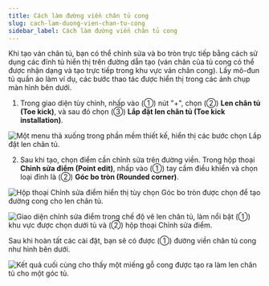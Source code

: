 ```yaml
---
title: Cách làm đường viền chân tủ cong
slug: cach-lam-duong-vien-chan-tu-cong
sidebar_label: Cách làm đường viền chân tủ cong
---
```


Khi tạo ván chân tủ, bạn có thể chỉnh sửa và bo tròn trực tiếp bằng cách sử dụng các đỉnh tủ hiển thị trên đường dẫn tạo (ván chân của tủ cong có thể được nhận dạng và tạo trực tiếp trong khu vực ván chân cong). Lấy mô-đun tủ quần áo làm ví dụ, các bước thao tác được hiển thị trong các ảnh chụp màn hình bên dưới.

1. Trong giao diện tùy chỉnh, nhấp vào (①) nút "+", chọn (②) **Len chân tủ (Toe kick)**, và sau đó chọn (③) **Lắp đặt len chân tủ (Toe kick installation)**.

![Một menu thả xuống trong phần mềm thiết kế, hiển thị các bước chọn Lắp đặt len chân tủ.](https://storage.googleapis.com/jegavn_kb/images/e4d6cf48-bf0b-43a4-acf4-7ba73df38c3c.png)

2. Sau khi tạo, chọn điểm cần chỉnh sửa trên đường viền. Trong hộp thoại **Chỉnh sửa điểm (Point edit)**, nhấp vào (①) tay cầm điều khiển và chọn loại đỉnh là (②) **Góc bo tròn (Rounded corner)**.

![Hộp thoại Chỉnh sửa điểm hiển thị tùy chọn Góc bo tròn được chọn để tạo đường cong cho len chân tủ.](https://storage.googleapis.com/jegavn_kb/images/3f70226f-32b4-46ed-8ecf-67250bee34c4.png)

![Giao diện chỉnh sửa điểm trong chế độ vẽ len chân tủ, làm nổi bật (①) khu vực được chọn dưới tủ và (②) hộp thoại Chỉnh sửa điểm.](https://storage.googleapis.com/jegavn_kb/images/a2411942-d54a-4ecb-bf28-5e47d2be8255.png)

Sau khi hoàn tất các cài đặt, bạn sẽ có được (①) đường viền chân tủ cong như hình bên dưới.

![Kết quả cuối cùng cho thấy một miếng gỗ cong được tạo ra làm len chân tủ cho một góc tủ.](https://storage.googleapis.com/jegavn_kb/images/095eb2c6-add2-4749-a323-c984a14841b0.png)